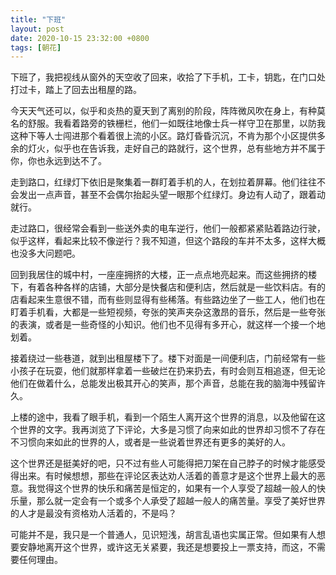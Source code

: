 ```yaml
---
title: "下班"
layout: post
date: 2020-10-15 23:32:00 +0800
tags: [朝花]
---
```


下班了，我把视线从窗外的天空收了回来，收拾了下手机，工卡，钥匙，在门口处打过卡，踏上了回去出租屋的路。

今天天气还可以，似乎和炎热的夏天到了离别的阶段，阵阵微风吹在身上，有种莫名的舒服。我看着路旁的铁栅栏，他们一如既往地像士兵一样守卫在那里，以防我这种下等人士闯进那个看着很上流的小区。路灯昏昏沉沉，不肯为那个小区提供多余的灯火，似乎也在告诉我，走好自己的路就行，这个世界，总有些地方并不属于你，你也永远到达不了。

走到路口，红绿灯下依旧是聚集着一群盯着手机的人，在划拉着屏幕。他们往往不会发出一点声音，甚至不会偶尔抬起头望一眼那个红绿灯。身边有人动了，跟着动就行。

走过路口，很经常会看到一些送外卖的电车逆行，他们一般都紧紧贴着路边行驶，似乎这样，看起来比较不像逆行？我不知道，但这个路段的车并不太多，这样大概也没多大问题吧。

回到我居住的城中村，一座座拥挤的大楼，正一点点地亮起来。而这些拥挤的楼下，有着各种各样的店铺，大部分是快餐店和便利店，然后就是一些饮料店。有的店看起来生意很不错，而有些则显得有些稀落。有些路边坐了一些工人，他们也在盯着手机看，大都是一些短视频，夸张的笑声夹杂这激昂的音乐，然后是一些夸张的表演，或者是一些奇怪的小知识。他们也不见得有多开心，就这样一个接一个地划着。

接着绕过一些巷道，就到出租屋楼下了。楼下对面是一间便利店，门前经常有一些小孩子在玩耍，他们就那样拿着一些破烂在扔来扔去，有时会则互相追逐，但无论他们在做着什么，总能发出极其开心的笑声，那个声音，总能在我的脑海中残留许久。

上楼的途中，我看了眼手机，看到一个陌生人离开这个世界的消息，以及他留在这个世界的文字。我再浏览了下评论，大多是习惯了向来如此的世界却习惯不了存在不习惯向来如此的世界的人，或者是一些说着世界还有更多的美好的人。

这个世界还是挺美好的吧，只不过有些人可能得把刀架在自己脖子的时候才能感受得出来。有时候想想，那些在评论区表达劝人活着的善意才是这个世界上最大的恶意。我觉得这个世界的快乐和痛苦是恒定的，如果有一个人享受了超越一般人的快乐量，那么就一定会有一个或多个人承受了超越一般人的痛苦量。享受了美好世界的人才是最没有资格劝人活着的，不是吗？

可能并不是，我只是一个普通人，见识短浅，胡言乱语也实属正常。但如果有人想要安静地离开这个世界，或许这无关紧要，我还是想要投上一票支持，而这，不需要任何理由。